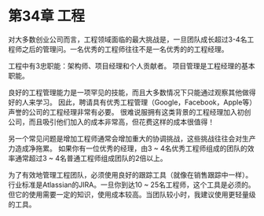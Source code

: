 # 第34章 工程

对大多数创业公司而言，工程领域面临的最大挑战是，一旦团队成长超过3-4名工程师之后的管理问。一名优秀的工程师往往不是一名优秀的的工程经理。

工程中有3忠职能：架构师、项目经理和个人贡献者。 项目管理是工程经理的基本职能。

良好的工程管理能力是一项罕见的技能，而且大多数情况下只能通过观察其他做得好的人来学习。 因此，聘请具有优秀工程管理（Google，Facebook，Apple等）声誉的公司的工程经理非常有必要。 很难说服拥有这类背景的工程经理加入初创公司，而且吸引他们加入的成本非常高，但花费这样的成本很值得！

另一个常见问题是增加工程师通常会增加重大的协调挑战，这些挑战往往会对生产力造成净拖累。 如果你有一位优秀的经理，由3 ~ 4名优秀工程师组成的团队的效率通常超过3 ~ 4名普通工程师组成团队的2倍以上。

为了有效地管理工程团队，必须使用良好的跟踪工具（就像在销售跟踪中一样）。行业标准是Atlassian的JIRA。一旦你到达10 ~ 25名工程师，这个工具是必须的。但它的使用需要一定的知识，使用成本较高。当团队较小时，我建议使用更轻量级的工具。
